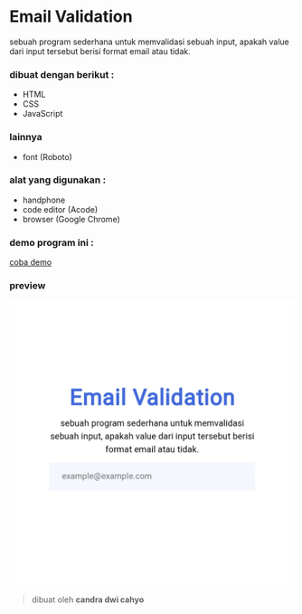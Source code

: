 # Email Validation

sebuah program sederhana untuk memvalidasi sebuah input, apakah value dari input tersebut berisi format email atau tidak.

### dibuat dengan berikut **:**

* HTML
* CSS
* JavaScript

### lainnya

* font (Roboto)

### alat yang digunakan **:**

* handphone
* code editor (Acode)
* browser (Google Chrome)

### demo program ini **:**

[coba demo](https://candradwicahyo.github.io/email-validation)

### preview

![result](https://github.com/candradwicahyo/email-validation/blob/master/email-validation.jpg)

> dibuat oleh **candra dwi cahyo**
